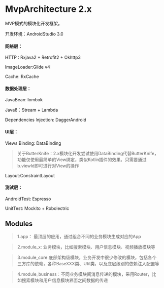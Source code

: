 # MvpArchitecture 2.x

MVP模式的模块化开发框架。

开发环境：AndroidStudio 3.0

#### 网络层：

HTTP : Rxjava2 + Retrofit2 + Okhttp3

ImageLoader:Glide v4

Cache: RxCache

#### 数据处理层：

JavaBean: lombok

Java8：Stream + Lambda

Dependencies Injection: DaggerAndroid

#### UI层：

Views Binding: DataBinding

> 关于ButterKnife：2.x模块化开发尝试使用DataBinding代替ButterKnife，功能仅使用最简单的View绑定，类似Kotlin插件的效果，只需要通过b.viewId即可进行对View的操作

Layout:ConstraintLayout

#### 测试层：

AndroidTest: Espresso

UnitTest: Mockito + Robolectric

## Modules

> 1.app： 最顶层的应用，通过组合不同的业务模块生成对应的App

> 2.module_x: 业务模块，比如搜索模块、用户信息模块、视频播放模块等

> 3.module_core:底部架构级模块，业务开发中很少修改的模块，包括各个三方库的依赖，各种BaseXXX类、Util类，以及底层级别的依赖注入配置等

> 4.module_business：不同业务模块间消息传递的模块，采用Router，比如搜索模块和用户信息模块界面之间数据的传递
